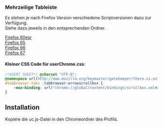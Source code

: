 ### Mehrzeilige Tableiste ###

Es stehen je nach Firefox Version verschiedene Scriptversionen dazu zur Verfügung.     
Siehe dazu jeweils in den entsprechenden Ordner.

[Firefox 60esr](https://github.com/Endor8/userChrome.js/tree/master/Mutirowtabs/Firefox-60esr)     
[Firefox 65](https://github.com/Endor8/userChrome.js/tree/master/Mutirowtabs/Firefox-65)     
[Firefox 66](https://github.com/Endor8/userChrome.js/tree/master/Mutirowtabs/Firefox-66)     
[Firefox 67](https://github.com/Endor8/userChrome.js/tree/master/Mutirowtabs/Firefox-67) 

#### Kleiner CSS Code für userChrome.css: #### 

```css
/*AGENT_SHEET*/ @charset "UTF-8";
@namespace url(http://www.mozilla.org/keymaster/gatekeeper/there.is.only.xul);
#tabbrowser-tabs .tabbrowser-arrowscrollbox {
    -moz-binding: url("chrome://global/content/bindings/scrollbox.xml#arrowscrollbox") !important;
}
```
## Installation
Kopiere die uc.js-Datei in den Chromeordner des Profils.
